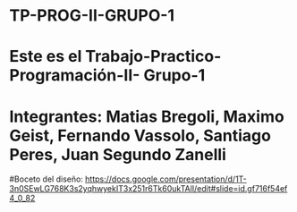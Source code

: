 # TP-PROG-II-GRUPO-1
# Este es el Trabajo-Practico-Programación-II- Grupo-1
# Integrantes: Matias Bregoli, Maximo Geist, Fernando Vassolo, Santiago Peres, Juan Segundo Zanelli 

#Boceto del diseño: https://docs.google.com/presentation/d/1T-3n0SEwLG768K3s2yqhwyekIT3x251r6Tk60ukTAlI/edit#slide=id.gf716f54ef4_0_82
